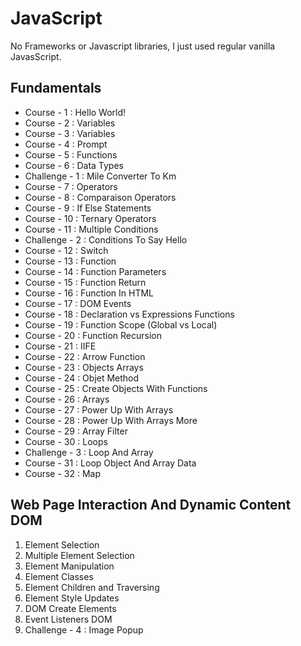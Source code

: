 # JavaScript

No Frameworks or Javascript libraries, I just used regular vanilla JavasScript.


## Fundamentals
- Course - 1 : Hello World!
- Course - 2 : Variables
- Course - 3 : Variables
- Course - 4 : Prompt
- Course - 5 : Functions
- Course - 6 : Data Types
- Challenge - 1 : Mile Converter To Km
- Course - 7 : Operators
- Course - 8 : Comparaison Operators
- Course - 9 : If Else Statements
- Course - 10 : Ternary Operators
- Course - 11 : Multiple Conditions
- Challenge - 2 : Conditions To Say Hello
- Course - 12 : Switch
- Course - 13 : Function
- Course - 14 : Function Parameters
- Course - 15 : Function Return
- Course - 16 : Function In HTML
- Course - 17 : DOM Events
- Course - 18 : Declaration vs Expressions Functions
- Course - 19 : Function Scope (Global vs Local)
- Course - 20 : Function Recursion 
- Course - 21 : IIFE
- Course - 22 : Arrow Function
- Course - 23 : Objects Arrays
- Course - 24 : Objet Method
- Course - 25 : Create Objects With Functions
- Course - 26 : Arrays
- Course - 27 : Power Up With Arrays
- Course - 28 : Power Up With Arrays More
- Course - 29 : Array Filter
- Course - 30 : Loops
- Challenge - 3 : Loop And Array
- Course - 31 : Loop Object And Array Data
- Course - 32 : Map

## Web Page Interaction And Dynamic Content DOM
1. Element Selection
2. Multiple Element Selection
3. Element Manipulation
4. Element Classes
5. Element Children and Traversing
6. Element Style Updates
7. DOM Create Elements
8. Event Listeners DOM
9. Challenge - 4 : Image Popup